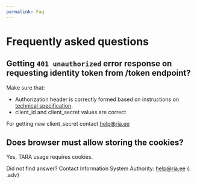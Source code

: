 ```yaml
---
permalink: Faq
---
```


# Frequently asked questions

## Getting `401 unauthorized` error response on requesting identity token from /token endpoint?

Make sure that:
- Authorization header is correctly formed based on instructions on [technical specification](/TechnicalSpecification#62-identity-token-request).
- client_id and client_secret values are correct

For getting new client_secret contact help@ria.ee

## Does browser must allow storing the cookies?

Yes, TARA usage requires cookies.  


Did not find answer? Contact Information System Authority: help@ria.ee
{: .adv}
